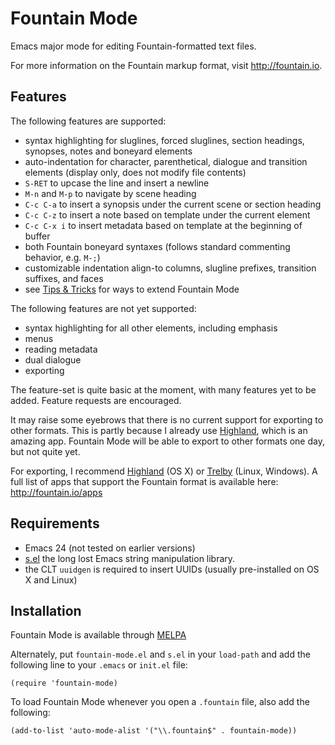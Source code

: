Fountain Mode
=============

Emacs major mode for editing Fountain-formatted text files.

For more information on the Fountain markup format, visit
<http://fountain.io>.

Features
--------

The following features are supported:

- syntax highlighting for sluglines, forced sluglines, section headings,
  synopses, notes and boneyard elements
- auto-indentation for character, parenthetical, dialogue and transition
  elements (display only, does not modify file contents)
- `S-RET` to upcase the line and insert a newline
- `M-n` and `M-p` to navigate by scene heading
- `C-c C-a` to insert a synopsis under the current scene or section
  heading
- `C-c C-z` to insert a note based on template under the current element
- `C-c C-x i` to insert metadata based on template at the beginning of
  buffer
- both Fountain boneyard syntaxes (follows standard commenting behavior,
  e.g. `M-;`)
- customizable indentation align-to columns, slugline prefixes,
  transition suffixes, and faces
- see [Tips & Tricks][wiki-tips] for ways to extend Fountain Mode

The following features are not yet supported:

- syntax highlighting for all other elements, including emphasis
- menus
- reading metadata
- dual dialogue
- exporting

The feature-set is quite basic at the moment, with many features yet to
be added. Feature requests are encouraged.

It may raise some eyebrows that there is no current support for
exporting to other formats. This is partly because I already use
[Highland][], which is an amazing app. Fountain Mode will be able to
export to other formats one day, but not quite yet.

For exporting, I recommend [Highland][] (OS X) or [Trelby][] (Linux,
Windows). A full list of apps that support the Fountain format is
available here: <http://fountain.io/apps>

[wiki-tips]: https://github.com/rnkn/fountain-mode/wiki/Tips-%26-Tricks "Tips & Tricks"
[Highland]: http://www.quoteunquoteapps.com/highland/ "Highland"
[Trelby]: http://www.trelby.org "Trelby"

Requirements
------------

- Emacs 24 (not tested on earlier versions)
- [s.el][] the long lost Emacs string manipulation library.
- the CLT `uuidgen` is required to insert UUIDs (usually pre-installed
  on OS X and Linux)

[s.el]: https://github.com/magnars/s.el "s.el"

Installation
------------

Fountain Mode is available through [MELPA][]

Alternately, put `fountain-mode.el` and `s.el` in your `load-path` and
add the following line to your `.emacs` or `init.el` file:

    (require 'fountain-mode)

To load Fountain Mode whenever you open a `.fountain` file, also add the
following:

    (add-to-list 'auto-mode-alist '("\\.fountain$" . fountain-mode))

[MELPA]: http://melpa.milkbox.net "MELPA"

